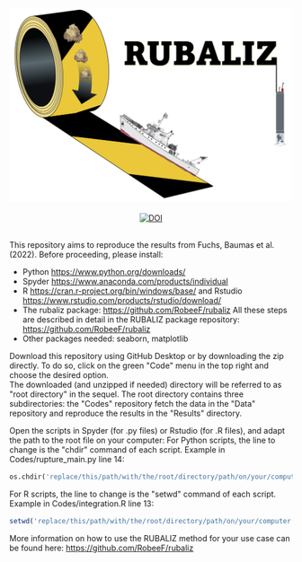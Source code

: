<div align="center">
  <img src="RUBALIZ_logo.png" alt="RUBALIZ_logo"/>
</div>

<br/>

<div align="center">
   <!-- Zenodo -->
<a href="https://zenodo.org/badge/latestdoi/478218364">
  <img src="https://zenodo.org/badge/478218364.svg" alt="DOI">
</a>
</div>

<br/>

This repository aims to reproduce the results from Fuchs, Baumas et al. (2022).
Before proceeding, please install:
- Python https://www.python.org/downloads/
- Spyder https://www.anaconda.com/products/individual
- R https://cran.r-project.org/bin/windows/base/ and Rstudio https://www.rstudio.com/products/rstudio/download/
- The rubaliz package: https://github.com/RobeeF/rubaliz
All these steps are described in detail in the RUBALIZ package repository: https://github.com/RobeeF/rubaliz
- Other packages needed: seaborn, matplotlib

Download this repository using GitHub Desktop or by downloading the zip directly.
To do so, click on the green "Code" menu in the top right and choose the desired option.  
The downloaded (and unzipped if needed) directory will be referred to as "root directory" in the sequel.
The root directory contains three subdirectories: the "Codes" repository fetch the data in the "Data" repository and reproduce the results in the "Results" directory.

Open the scripts in Spyder (for .py files) or Rstudio (for .R files), and adapt the path to the root file on your computer:
For Python scripts, the line to change is the "chdir" command of each script.
Example in Codes/rupture_main.py line 14:
```python
os.chdir('replace/this/path/with/the/root/directory/path/on/your/computer')
```

For R scripts, the line to change is the "setwd" command of each script.
Example in Codes/integration.R line 13:
```R
setwd('replace/this/path/with/the/root/directory/path/on/your/computer')
```
More information on how to use the RUBALIZ method for your use case can be found here:
https://github.com/RobeeF/rubaliz
